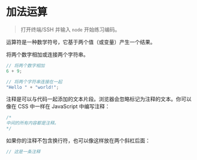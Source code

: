 # 加法运算

> 打开终端/SSH 并输入 `node` 开始练习编码。

运算符是一种数学符号，它基于两个值（或变量）产生一个结果。

将两个数字相加或连接两个字符串。

```js
// 将两个数字相加
6 + 9;
```

```js
// 将两个字符串连接在一起
"Hello " + "world!";
```

注释是可以与代码一起添加的文本片段。浏览器会忽略标记为注释的文本。你可以像在 CSS 中一样在 JavaScript 中编写注释：

```js
/*
中间的所有内容都是注释。
*/
```

如果你的注释不包含换行符，也可以像这样放在两个斜杠后面：

```js
// 这是一条注释
```
